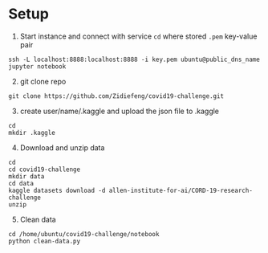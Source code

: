 # Setup

1. Start instance and connect with service 
`cd` where stored `.pem` key-value pair
```
ssh -L localhost:8888:localhost:8888 -i key.pem ubuntu@public_dns_name
jupyter notebook
```

2. git clone repo
```
git clone https://github.com/Zidiefeng/covid19-challenge.git
```

3. create user/name/.kaggle and upload the json file to .kaggle
```
cd
mkdir .kaggle
```

4. Download and unzip data
```
cd 
cd covid19-challenge
mkdir data
cd data
kaggle datasets download -d allen-institute-for-ai/CORD-19-research-challenge
unzip 
```

5. Clean data
```
cd /home/ubuntu/covid19-challenge/notebook
python clean-data.py
```
